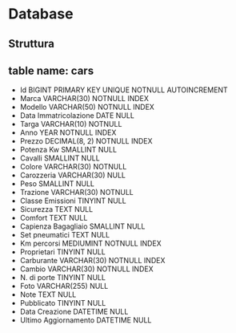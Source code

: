 # Database

## Struttura
## table name: cars

- Id                                BIGINT              PRIMARY KEY UNIQUE NOTNULL AUTOINCREMENT
- Marca                             VARCHAR(30)         NOTNULL  INDEX
- Modello                           VARCHAR(50)         NOTNULL  INDEX
- Data Immatricolazione             DATE                NULL
- Targa                             VARCHAR(10)         NOTNULL
- Anno                              YEAR                NOTNULL  INDEX
- Prezzo                            DECIMAL(8, 2)       NOTNULL  INDEX
- Potenza Kw                        SMALLINT            NULL
- Cavalli                           SMALLINT            NULL
- Colore                            VARCHAR(30)         NOTNULL
- Carozzeria                        VARCHAR(30)         NULL
- Peso                              SMALLINT            NULL
- Trazione                          VARCHAR(30)         NOTNULL
- Classe Emissioni                  TINYINT             NULL
- Sicurezza                         TEXT                NULL
- Comfort                           TEXT                NULL
- Capienza Bagagliaio               SMALLINT            NULL
- Set pneumatici                    TEXT                NULL
- Km percorsi                       MEDIUMINT           NOTNULL  INDEX
- Proprietari                       TINYINT             NULL
- Carburante                        VARCHAR(30)         NOTNULL  INDEX
- Cambio                            VARCHAR(30)         NOTNULL  INDEX
- N. di porte                       TINYINT             NULL
- Foto                              VARCHAR(255)        NULL
- Note                              TEXT                NULL
- Pubblicato                        TINYINT             NULL
- Data Creazione                    DATETIME            NULL
- Ultimo Aggiornamento              DATETIME            NULL